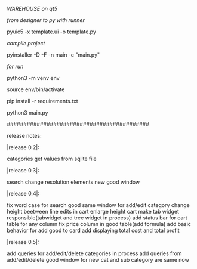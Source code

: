 *WAREHOUSE on qt5*


*from designer to py with runner*

 pyuic5 -x template.ui -o template.py

*compile project*

pyinstaller -D -F -n main -c "main.py"


*for run*

python3 -m venv env 

source env/bin/activate

pip install -r requirements.txt

python3 main.py

###########################################

release notes:


|release 0.2|:

categories 
get values from sqlite file


|release 0.3|:

search 
change resolution elements
new good window

|release 0.4|:

fix word case for search good
same window for add/edit  category
change height beetween line edits in cart
enlarge height cart
make tab widget responsible(tabwidget and tree widget in process)
add status bar for cart table for any column
fix price column in good table(add formula)
add basic behavior for add good to card
add displaying total cost and total profit


|release 0.5|:

add queries for add/edit/delete categories
in process add queries from add/edit/delete good
window for new cat and sub category are same now




